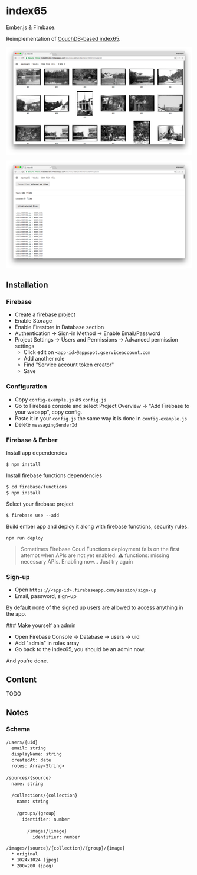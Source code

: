 # index65

Ember.js & Firebase.

Reimplementation of [CouchDB-based index65](https://bitbucket.org/ampatspell/index65/src/default/
).

![](https://raw.githubusercontent.com/ampatspell/index65/master/docs/screenshot-2.png)

![](https://raw.githubusercontent.com/ampatspell/index65/master/docs/screenshot-1.png)

## Installation

### Firebase

* Create a firebase project
* Enable Storage
* Enable Firestore in Database section
* Authentication → Sign-in Method → Enable Email/Password
* Project Settings → Users and Permissions → Advanced permission settings
  * Click edit on `<app-id>@appspot.gserviceaccount.com`
  * Add another role
  * Find "Service account token creator"
  * Save

### Configuration

* Copy `config-example.js` as `config.js`
* Go to Firebase console and select Project Overview → "Add Firebase to your webapp", copy config.
* Paste it in your `config.js` the same way it is done in `config-example.js`
* Delete `messagingSenderId`

### Firebase & Ember

Install app dependencies

```
$ npm install
```

Install firebase functions dependencies

```
$ cd firebase/functions
$ npm install
```

Select your firebase project

```
$ firebase use --add
```

Build ember app and deploy it along with firebase functions, security rules.

```
npm run deploy
```

> Sometimes Firebase Coud Functions deployment fails on the first attempt when APIs are not yet enabled:
> ⚠  functions: missing necessary APIs. Enabling now...
> Just try again

### Sign-up

* Open `https://<app-id>.firebaseapp.com/session/sign-up`
* Email, password, sign-up

By default none of the signed up users are allowed to access anything in the app.

### Make yourself an admin

* Open Firebase Console → Database → users → uid
* Add "admin" in roles array
* Go back to the index65, you should be an admin now.

And you're done.

## Content

TODO

## Notes

### Schema

```
/users/{uid}
  email: string
  displayName: string
  createdAt: date
  roles: Array<String>

/sources/{source}
  name: string

  /collections/{collection}
    name: string

    /groups/{group}
      identifier: number

        /images/{image}
          identifier: number
```

```
/images/{source}/{collection}/{group}/{image}
  * original
  * 1024x1024 (jpeg)
  * 200x200 (jpeg)
```
